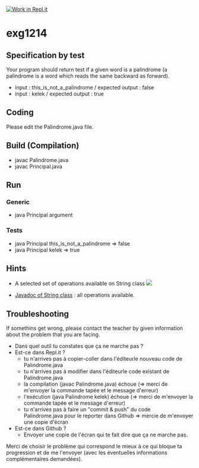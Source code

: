 [![Work in Repl.it](https://classroom.github.com/assets/work-in-replit-14baed9a392b3a25080506f3b7b6d57f295ec2978f6f33ec97e36a161684cbe9.svg)](https://classroom.github.com/online_ide?assignment_repo_id=4491209&assignment_repo_type=AssignmentRepo)
# exg1214

## Specification by test
Your program should return test if a given word is a palindrome (a palindrome is a word which reads the same backward as forward).
* input : this_is_not_a_palindrome / expected output : false
* input : kelek / expected output : true

## Coding
Please edit the Palindrome.java file.

## Build (Compilation)
 - javac Palindrome.java
 - javac Principal.java

## Run
### Generic
 - java Principal argument
### Tests
 - java Principal this_is_not_a_palindrome => false
 - java Principal kelek => true

## Hints
* A selected set of operations available on String class
![](https://i.imgur.com/NWjNad4.png)

* [Javadoc of String class](https://docs.oracle.com/en/java/javase/11/docs/api/java.base/java/lang/String.html) : all operations available.


## Troubleshooting
If somethins get wrong, please contact the teacher by given information about the problem that you are facing.

- Dans quel outil tu constates que ça ne marche pas ?
- Est-ce dans Repl.it ?
  - tu n'arrives pas à copier-coller dans l'éditeurle nouveau code de Palindrome.java
  - tu n'arrives pas à modifier dans l'éditeurle code existant de Palindrome.java  
  - la compilation (javac Palindrome.java) échoue (=> merci de m'envoyer la commande tapée et le message d'erreur)
  - l'exécution (java Palindrome kelek) échoue (=> merci de m'envoyer la commande tapée et le message d'erreur)  
  - tu n'arrives pas à faire un "commit & push" du code Palindrome.java pour le reporter dans Github => mercie de m'envoyer une copie d'écran
- Est-ce dans Github ?
  - Envoyer une copie de l'écran qui te fait dire que ça ne marche pas.

Merci de choisir le problème qui correspond le mieux à ce qui bloque ta progression et de me l'envoyer (avec les éventuelles informations complémentaires demandées).

